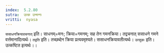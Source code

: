 ```yaml
---
index:  5.2.80
sutra:  उत्क उन्मन्गः
vritti:  nyasa
---
```


`ससाधनक्रियावचनात्` इति। साधनम्=मनः; क्रिया=गमनम्; सह तेन गमनक्रिया। तद्वचनात् ससाधने गमने वर्त्तमानादित्यर्थः। `तद्वति` इति। तच्छब्देन क्रिया प्रत्यवमृश्यते। ससाधनक्रियावतीत्यर्थः। `उत्सुकः` इति। उत्कष्टित इत्यर्थः।।

